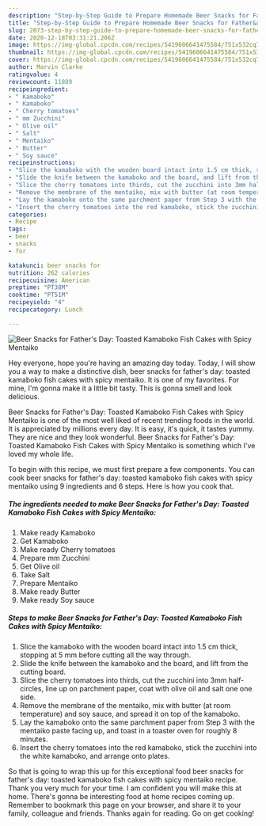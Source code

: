 ```yaml
---
description: "Step-by-Step Guide to Prepare Homemade Beer Snacks for Father&amp;#39;s Day: Toasted Kamaboko Fish Cakes with Spicy Mentaiko"
title: "Step-by-Step Guide to Prepare Homemade Beer Snacks for Father&amp;#39;s Day: Toasted Kamaboko Fish Cakes with Spicy Mentaiko"
slug: 2073-step-by-step-guide-to-prepare-homemade-beer-snacks-for-father-and-39-s-day-toasted-kamaboko-fish-cakes-with-spicy-mentaiko
date: 2020-12-18T03:31:21.206Z
image: https://img-global.cpcdn.com/recipes/5419606641475584/751x532cq70/beer-snacks-for-fathers-day-toasted-kamaboko-fish-cakes-with-spicy-mentaiko-recipe-main-photo.jpg
thumbnail: https://img-global.cpcdn.com/recipes/5419606641475584/751x532cq70/beer-snacks-for-fathers-day-toasted-kamaboko-fish-cakes-with-spicy-mentaiko-recipe-main-photo.jpg
cover: https://img-global.cpcdn.com/recipes/5419606641475584/751x532cq70/beer-snacks-for-fathers-day-toasted-kamaboko-fish-cakes-with-spicy-mentaiko-recipe-main-photo.jpg
author: Marvin Clarke
ratingvalue: 4
reviewcount: 11889
recipeingredient:
- " Kamaboko"
- " Kamaboko"
- " Cherry tomatoes"
- " mm Zucchini"
- " Olive oil"
- " Salt"
- " Mentaiko"
- " Butter"
- " Soy sauce"
recipeinstructions:
- "Slice the kamaboko with the wooden board intact into 1.5 cm thick, stopping at 5 mm before cutting all the way through."
- "Slide the knife between the kamaboko and the board, and lift from the cutting board."
- "Slice the cherry tomatoes into thirds, cut the zucchini into 3mm half-circles, line up on parchment paper, coat with olive oil and salt one one side."
- "Remove the membrane of the mentaiko, mix with butter (at room temperature) and soy sauce, and spread it on top of the kamaboko."
- "Lay the kamaboko onto the same parchment paper from Step 3 with the mentaiko paste facing up, and toast in a toaster oven for roughly 8 minutes."
- "Insert the cherry tomatoes into the red kamaboko, stick the zucchini into the white kamaboko, and arrange onto plates."
categories:
- Recipe
tags:
- beer
- snacks
- for

katakunci: beer snacks for 
nutrition: 262 calories
recipecuisine: American
preptime: "PT38M"
cooktime: "PT51M"
recipeyield: "4"
recipecategory: Lunch

---
```



![Beer Snacks for Father&#39;s Day: Toasted Kamaboko Fish Cakes with Spicy Mentaiko](https://img-global.cpcdn.com/recipes/5419606641475584/751x532cq70/beer-snacks-for-fathers-day-toasted-kamaboko-fish-cakes-with-spicy-mentaiko-recipe-main-photo.jpg)

Hey everyone, hope you're having an amazing day today. Today, I will show you a way to make a distinctive dish, beer snacks for father&#39;s day: toasted kamaboko fish cakes with spicy mentaiko. It is one of my favorites. For mine, I'm gonna make it a little bit tasty. This is gonna smell and look delicious.



Beer Snacks for Father&#39;s Day: Toasted Kamaboko Fish Cakes with Spicy Mentaiko is one of the most well liked of recent trending foods in the world. It is appreciated by millions every day. It is easy, it's quick, it tastes yummy. They are nice and they look wonderful. Beer Snacks for Father&#39;s Day: Toasted Kamaboko Fish Cakes with Spicy Mentaiko is something which I've loved my whole life.


To begin with this recipe, we must first prepare a few components. You can cook beer snacks for father&#39;s day: toasted kamaboko fish cakes with spicy mentaiko using 9 ingredients and 6 steps. Here is how you cook that.

<!--inarticleads1-->

##### The ingredients needed to make Beer Snacks for Father&#39;s Day: Toasted Kamaboko Fish Cakes with Spicy Mentaiko:

1. Make ready  Kamaboko
1. Get  Kamaboko
1. Make ready  Cherry tomatoes
1. Prepare  mm Zucchini
1. Get  Olive oil
1. Take  Salt
1. Prepare  Mentaiko
1. Make ready  Butter
1. Make ready  Soy sauce




<!--inarticleads2-->

##### Steps to make Beer Snacks for Father&#39;s Day: Toasted Kamaboko Fish Cakes with Spicy Mentaiko:

1. Slice the kamaboko with the wooden board intact into 1.5 cm thick, stopping at 5 mm before cutting all the way through.
1. Slide the knife between the kamaboko and the board, and lift from the cutting board.
1. Slice the cherry tomatoes into thirds, cut the zucchini into 3mm half-circles, line up on parchment paper, coat with olive oil and salt one one side.
1. Remove the membrane of the mentaiko, mix with butter (at room temperature) and soy sauce, and spread it on top of the kamaboko.
1. Lay the kamaboko onto the same parchment paper from Step 3 with the mentaiko paste facing up, and toast in a toaster oven for roughly 8 minutes.
1. Insert the cherry tomatoes into the red kamaboko, stick the zucchini into the white kamaboko, and arrange onto plates.




So that is going to wrap this up for this exceptional food beer snacks for father&#39;s day: toasted kamaboko fish cakes with spicy mentaiko recipe. Thank you very much for your time. I am confident you will make this at home. There's gonna be interesting food at home recipes coming up. Remember to bookmark this page on your browser, and share it to your family, colleague and friends. Thanks again for reading. Go on get cooking!
